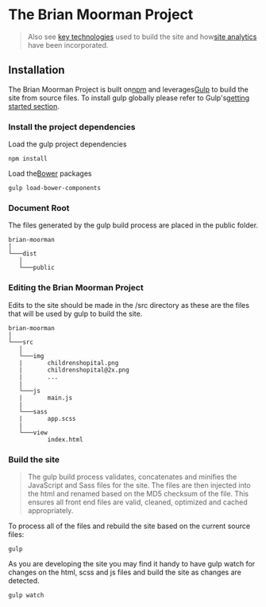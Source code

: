 # The Brian Moorman Project
> Also see [key technologies](builtwith.md) used to build the site and how[site analytics](analytics.md) have been incorporated.
## Installation
The Brian Moorman Project is built on[npm](https://www.npmjs.com/) and leverages[Gulp](https://github.com/gulpjs/gulp) to build the site from source files.  To install gulp globally please refer to Gulp's[getting started section](https://github.com/gulpjs/gulp/blob/master/docs/getting-started.md).

### Install the project dependencies
Load the gulp project dependencies
```shell
npm install
```
Load the[Bower](https://bower.io/) packages
```shell
gulp load-bower-components
```

### Document Root
The files generated by the gulp build process are placed in the public folder. 
```
brian-moorman
│
└───dist
   │
   └───public
```

### Editing the Brian Moorman Project
Edits to the site should be made in the /src directory as these are the files that will be used by gulp to build the site.
```
brian-moorman
│
└───src
   │
   └───img
   |       childrenshopital.png
   |       childrenshopital@2x.png
   |       ...
   |
   └───js
   |       main.js
   |       
   └───sass
   |       app.scss
   |       
   └───view
           index.html
```

### Build the site
> The gulp build process validates, concatenates and minifies the JavaScript and Sass files for the site.  The files are then injected into the html and renamed based on the MD5 checksum of the file.  This ensures all front end files are valid, cleaned, optimized and cached appropriately. 

To process all of the files and rebuild the site based on the current source files:
```shell
gulp
```
As you are developing the site you may find it handy to have gulp watch for changes on the html, scss and js files and build the site as changes are detected.
```shell
gulp watch
```

